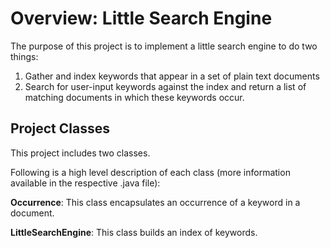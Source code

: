 # Overview: Little Search Engine

The purpose of this project is to implement a little search engine to do two things: 

1. Gather and index keywords that appear in a set of plain text documents
2. Search for user-input keywords against the index and return a list of matching documents in which these keywords occur.



## Project Classes

This project includes two classes. 

Following is a high level description of each class (more information available in the respective .java file):

**Occurrence**: This class encapsulates an occurrence of a keyword in a document.

**LittleSearchEngine**: This class builds an index of keywords.